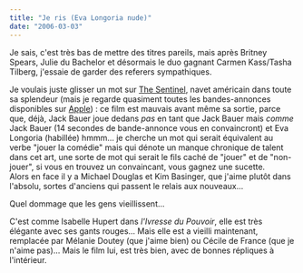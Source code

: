 ```yaml
---
title: "Je ris (Eva Longoria nude)"
date: "2006-03-03"
---
```


Je sais, c'est très bas de mettre des titres pareils, mais après Britney Spears, Julie du Bachelor et désormais le duo gagnant Carmen Kass/Tasha Tilberg, j'essaie de garder des referers sympathiques.

Je voulais juste glisser un mot sur [The Sentinel](http://www.apple.com/trailers/fox/thesentinel/trailer/), navet américain dans toute sa splendeur (mais je regarde quasiment toutes les bandes-annonces disponibles sur [Apple](http://www.apple.com/trailers)) : ce film est mauvais avant même sa sortie, parce que, déjà, Jack Bauer joue dedans _pas_ en tant que Jack Bauer mais _comme_ Jack Bauer (14 secondes de bande-annonce vous en convaincront) et Eva Longoria (habillée) hmmm... je cherche un mot qui serait équivalent au verbe "jouer la comédie" mais qui dénote un manque chronique de talent dans cet art, une sorte de mot qui serait le fils caché de "jouer" et de "non-jouer", si vous en trouvez un convaincant, vous gagnez une sucette.  
Alors en face il y a Michael Douglas et Kim Basinger, que j'aime plutôt dans l'absolu, sortes d'anciens qui passent le relais aux nouveaux...

Quel dommage que les gens vieillissent...

C'est comme Isabelle Hupert dans _l'Ivresse du Pouvoir_, elle est très élégante avec ses gants rouges... Mais elle est a vieilli maintenant, remplacée par Mélanie Doutey (que j'aime bien) ou Cécile de France (que je n'aime pas)... Mais le film lui, est très bien, avec de bonnes répliques à l'intérieur.

